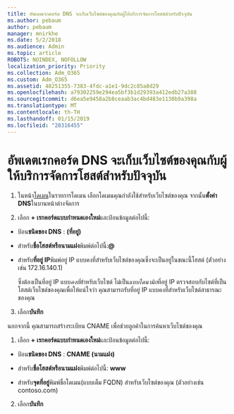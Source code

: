 ```yaml
---
title: อัพเดตเรกคอร์ด DNS จะเก็บเว็บไซต์ของคุณกับผู้ให้บริการจัดการโฮสต์สำหรับปัจจุบัน
ms.author: pebaum
author: pebaum
manager: mnirkhe
ms.date: 5/2/2018
ms.audience: Admin
ms.topic: article
ROBOTS: NOINDEX, NOFOLLOW
localization_priority: Priority
ms.collection: Adm_O365
ms.custom: Adm_O365
ms.assetid: 48251355-7383-4fdc-a1e1-9dc2c85a8d29
ms.openlocfilehash: a79302259e294ea5bf3b1d29393a412edb27a388
ms.sourcegitcommit: d6ea5e9458a2b8ceaab3ac4bd483e1130b9a398a
ms.translationtype: MT
ms.contentlocale: th-TH
ms.lasthandoff: 01/15/2019
ms.locfileid: "28316455"
---
```

# <a name="update-dns-records-to-keep-your-website-with-your-current-hosting-provider"></a>อัพเดตเรกคอร์ด DNS จะเก็บเว็บไซต์ของคุณกับผู้ให้บริการจัดการโฮสต์สำหรับปัจจุบัน

1. ในหน้า[โดเมน](https://portal.office.com/adminportal/home#/Domains)ในรายการโดเมน เลือกโดเมนคุณกำลังใช้สำหรับเว็บไซต์ของคุณ จากนั้น**ตั้งค่า DNS**ในบานหน้าต่างจัดการ 
    
2. เลือก **+ เรกคอร์ดแบบกำหนดเองใหม่**และป้อนข้อมูลต่อไปนี้: 
    
  - ป้อน**ชนิดของ DNS** : **(ที่อยู่)**
    
  - สำหรับ**ชื่อโฮสต์หรือนามแฝง**พิมพ์ต่อไปนี้:**@**
    
  - สำหรับ**ที่อยู่ IP**พิมพ์อยู่ IP แบบคงที่สำหรับเว็บไซต์ของคุณซึ่งจะเป็นอยู่ในขณะนี้โฮสต์ (ตัวอย่างเช่น 172.16.140.1) 
    
    ซึ่งต้องเป็นที่อยู่ IP แบบ*คงที่*สำหรับเว็บไซต์ ไม่เป็น*แบบไดนามิก*ที่อยู่ IP ตรวจสอบกับไซต์ที่เป็นโฮสต์เว็บไซต์ของคุณเพื่อให้แน่ใจว่า คุณสามารถรับที่อยู่ IP แบบคงที่สำหรับเว็บไซต์สาธารณะของคุณ 
    
3. เลือก**บันทึก** 
    
นอกจากนี้ คุณสามารถสร้างระเบียน CNAME เพื่อช่วยลูกค้าในการค้นหาเว็บไซต์ของคุณ
  
1. เลือก **+ เรกคอร์ดแบบกำหนดเองใหม่**และป้อนข้อมูลต่อไปนี้: 
    
  - ป้อน**ชนิดของ DNS** : **CNAME (นามแฝง)**
    
  - สำหรับ**ชื่อโฮสต์หรือนามแฝง**พิมพ์ต่อไปนี้: **www**
    
  - สำหรับ**จุดที่อยู่**พิมพ์ชื่อโดเมน(แบบเต็ม FQDN) สำหรับเว็บไซต์ของคุณ (ตัวอย่างเช่น contoso.com) 
    
2. เลือก**บันทึก** 
    

